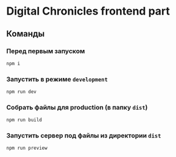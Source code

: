 # Digital Chronicles frontend part

## Команды

### Перед первым запуском

```bash
npm i
```

### Запустить в режиме `development`

```bash
npm run dev
```

### Собрать файлы для production (в папку `dist`)

```bash
npm run build
```

### Запустить сервер под файлы из директории `dist`

```bash
npm run preview
```